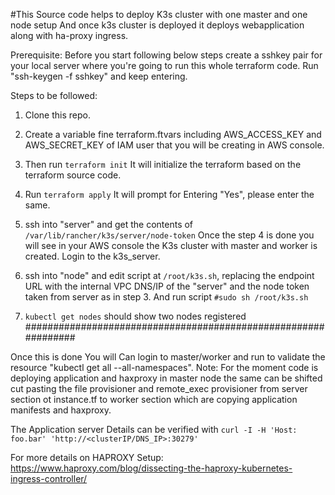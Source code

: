 #This Source code helps to deploy K3s cluster with one master and one node setup And once k3s cluster is deployed it deploys webapplication along with ha-proxy ingress.

Prerequisite: 
Before you start following below steps create a sshkey pair for your local server where you're going to run this whole terraform code. Run "ssh-keygen -f sshkey" and keep entering.

Steps to be followed:
1. Clone this repo.
2. Create a variable fine terraform.ftvars including AWS_ACCESS_KEY and AWS_SECRET_KEY of IAM user that you will be creating in AWS console. 
3. Then run `terraform init`
It will initialize the terraform based on the terraform source code.
4. Run `terraform apply`
It will prompt for Entering "Yes", please enter the same.
5. ssh into "server" and get the contents of `/var/lib/rancher/k3s/server/node-token`
Once the step 4 is done you will see in your AWS console the K3s cluster with master and worker is created. Login to the k3s_server.
6. ssh into "node" and edit script at `/root/k3s.sh`, replacing the endpoint URL with the internal VPC DNS/IP of the "server" and the node token taken from server as in step 3. And run script `#sudo sh /root/k3s.sh`

7. `kubectl get nodes` should show two nodes registered
###############################################################

Once this is done You will Can login to master/worker and run to validate the resource "kubectl get all --all-namespaces". 
Note: For the moment code is deploying application and haxproxy in master node the same can be shifted cut pasting the file provisioner and remote_exec provisioner from server section ot instance.tf to worker section which are copying application manifests and haxproxy.

The Application server Details can be verified with `curl -I -H 'Host: foo.bar' 'http://<clusterIP/DNS_IP>:30279'` 

For more details on HAPROXY Setup: https://www.haproxy.com/blog/dissecting-the-haproxy-kubernetes-ingress-controller/


